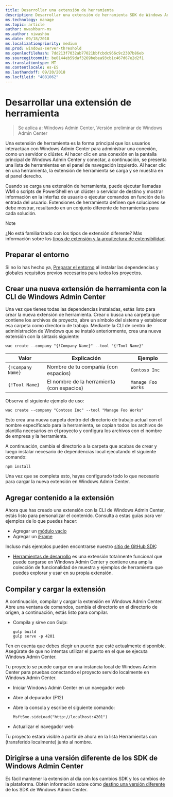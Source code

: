 ```yaml
---
title: Desarrollar una extensión de herramienta
description: Desarrollar una extensión de herramienta SDK de Windows Admin Center (proyecto Honolulu)
ms.technology: manage
ms.topic: article
author: nwashburn-ms
ms.author: niwashbu
ms.date: 09/18/2018
ms.localizationpriority: medium
ms.prod: windows-server-threshold
ms.openlocfilehash: 7dd213f7032ab77021bbfcbdc966c9c2307b86eb
ms.sourcegitcommit: be0144eb59daf3269bebea93cb1c467d67e2d2f1
ms.translationtype: MT
ms.contentlocale: es-ES
ms.lasthandoff: 09/20/2018
ms.locfileid: "4081062"
---
```

# Desarrollar una extensión de herramienta

>Se aplica a: Windows Admin Center, Versión preliminar de Windows Admin Center

Una extensión de herramienta es la forma principal que los usuarios interactúan con Windows Admin Center para administrar una conexión, como un servidor o clúster. Al hacer clic en una conexión en la pantalla principal de Windows Admin Center y conectar, a continuación, se presenta una lista de herramientas en el panel de navegación izquierdo. Al hacer clic en una herramienta, la extensión de herramienta se carga y se muestra en el panel derecho.

Cuando se carga una extensión de herramienta, puede ejecutar llamadas WMI o scripts de PowerShell en un clúster o servidor de destino y mostrar información en la interfaz de usuario o ejecutar comandos en función de la entrada del usuario. Extensiones de herramienta definen qué soluciones se debe mostrar, resultando en un conjunto diferente de herramientas para cada solución.

> [!NOTE]
> ¿No está familiarizado con los tipos de extensión diferente? Más información sobre los [tipos de extensión y la arquitectura de extensibilidad](understand-extensions.md).

## Preparar el entorno

Si no lo has hecho ya, [Preparar el entorno](prepare-development-environment.md) al instalar las dependencias y globales requisitos previos necesarios para todos los proyectos.

## Crear una nueva extensión de herramienta con la CLI de Windows Admin Center ##

Una vez que tienes todas las dependencias instaladas, estás listo para crear la nueva extensión de herramienta.  Crear o busca una carpeta que contiene los archivos de proyecto, abre un símbolo del sistema y establecer esa carpeta como directorio de trabajo.  Mediante la CLI de centro de administración de Windows que se instaló anteriormente, crea una nueva extensión con la sintaxis siguiente:

```
wac create --company "{!Company Name}" --tool "{!Tool Name}"
```

| Valor | Explicación | Ejemplo |
| ----- | ----------- | ------- |
| ```{!Company Name}``` | Nombre de tu compañía (con espacios) | ```Contoso Inc``` |
| ```{!Tool Name}``` | El nombre de la herramienta (con espacios) | ```Manage Foo Works``` |

Observa el siguiente ejemplo de uso:

```
wac create --company "Contoso Inc" --tool "Manage Foo Works"
```

Esto crea una nueva carpeta dentro del directorio de trabajo actual con el nombre especificado para la herramienta, se copian todos los archivos de plantilla necesarios en el proyecto y configura los archivos con el nombre de empresa y la herramienta.  

A continuación, cambia el directorio a la carpeta que acabas de crear y luego instalar necesario de dependencias local ejecutando el siguiente comando:

```
npm install
```

Una vez que se completa esto, hayas configurado todo lo que necesario para cargar la nueva extensión en Windows Admin Center. 

## Agregar contenido a la extensión

Ahora que has creado una extensión con la CLI de Windows Admin Center, estás listo para personalizar el contenido.  Consulta a estas guías para ver ejemplos de lo que puedes hacer:

- Agregar un [módulo vacío](guides\add-module.md)
- Agregar un [iFrame](guides\add-iframe.md)
 
Incluso más ejemplos pueden encontrarse nuestro [sitio de GitHub SDK](https://aka.ms/wacsdk):
-  [Herramientas de desarrollo](https://github.com/Microsoft/windows-admin-center-sdk/tree/master/windows-admin-center-developer-tools) es una extensión totalmente funcional que puede cargarse en Windows Admin Center y contiene una amplia colección de funcionalidad de muestra y ejemplos de herramienta que puedes explorar y usar en su propia extensión.

## Compilar y cargar la extensión

A continuación, compilar y cargar la extensión en Windows Admin Center.  Abre una ventana de comandos, cambia el directorio en el directorio de origen, a continuación, estás listo para compilar.

* Compila y sirve con Gulp:

    ```
    gulp build
    gulp serve -p 4201
    ```

Ten en cuenta que debes elegir un puerto que esté actualmente disponible. Asegúrate de que no intentas utilizar el puerto en el que se ejecuta Windows Admin Center.

Tu proyecto se puede cargar en una instancia local de Windows Admin Center para pruebas conectando el proyecto servido localmente en Windows Admin Center.

* Iniciar Windows Admin Center en un navegador web
* Abre al depurador (F12)
* Abre la consola y escribe el siguiente comando:

    ```
    MsftSme.sideLoad("http://localhost:4201")
    ```

*   Actualizar el navegador web

Tu proyecto estará visible a partir de ahora en la lista Herramientas con (transferido localmente) junto al nombre.

## Dirigirse a una versión diferente de los SDK de Windows Admin Center

Es fácil mantener la extensión al día con los cambios SDK y los cambios de la plataforma.  Obtén información sobre cómo [destino una versión diferente](target-sdk-version.md) de los SDK de Windows Admin Center.